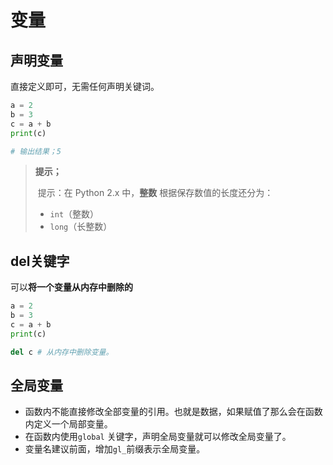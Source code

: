 # 变量



## 声明变量

直接定义即可，无需任何声明关键词。

```python
a = 2
b = 3
c = a + b
print(c)

# 输出结果；5
```

> **提示；**
>
> ​	提示：在 Python 2.x 中，**整数** 根据保存数值的长度还分为：
>
> - `int`（整数）
> - `long`（长整数）



## del关键字

 可以**将一个变量从内存中删除的**

```python
a = 2
b = 3
c = a + b
print(c)

del c # 从内存中删除变量。
```



## 全局变量

- 函数内不能直接修改全部变量的引用。也就是数据，如果赋值了那么会在函数内定义一个局部变量。
- 在函数内使用`global` 关键字，声明全局变量就可以修改全局变量了。
- 变量名建议前面，增加`gl_`前缀表示全局变量。





